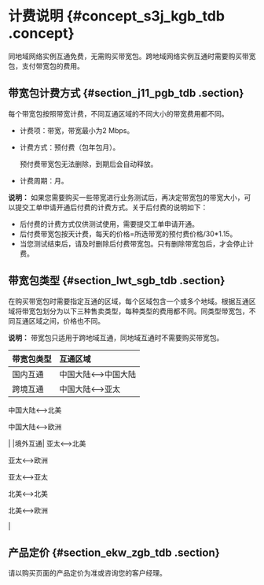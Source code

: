 # 计费说明 {#concept_s3j_kgb_tdb .concept}

同地域网络实例互通免费，无需购买带宽包。跨地域网络实例互通时需要购买带宽包，支付带宽包的费用。

## 带宽包计费方式 {#section_j11_pgb_tdb .section}

每个带宽包按照带宽计费，不同互通区域的不同大小的带宽费用都不同。

-   计费项：带宽，带宽最小为2 Mbps。
-   计费方式：预付费（包年包月）。

    预付费带宽包无法删除，到期后会自动释放。

-   计费周期：月。

**说明：** 如果您需要购买一些带宽进行业务测试后，再决定带宽包的带宽大小，可以提交工单申请开通后付费的计费方式。关于后付费的说明如下：

-   后付费的计费方式仅供测试使用，需要提交工单申请开通。
-   后付费带宽包按天计费，每天的价格=所选带宽的预付费价格/30\*1.15。
-   当您测试结束后，请及时删除后付费带宽包。只有删除带宽包后，才会停止计费。

## 带宽包类型 {#section_lwt_sgb_tdb .section}

在购买带宽包时需要指定互通的区域，每个区域包含一个或多个地域。根据互通区域将带宽包划分为以下三种售卖类型，每种类型的费用都不同。同类型带宽包，不同互通区域之间，价格也不同。

**说明：** 带宽包只适用于跨地域互通，同地域互通时不需要购买带宽包。

|带宽包类型|互通区域|
|:----|:---|
|国内互通|中国大陆<——\>中国大陆|
|跨境互通| 中国大陆<——\>亚太

 中国大陆<——\>北美

 中国大陆<——\>欧洲

 |
|境外互通| 亚太<——\>北美

 亚太<——\>欧洲

 亚太<——\>亚太

 北美<——\>北美

 北美<——\>欧洲

 |

## 产品定价 {#section_ekw_zgb_tdb .section}

请以购买页面的产品定价为准或咨询您的客户经理。

